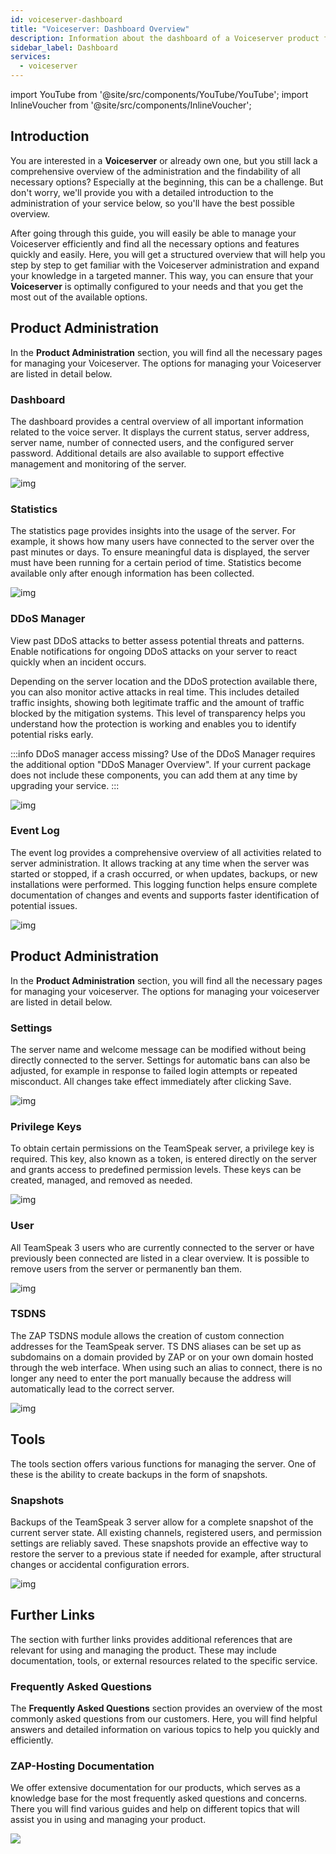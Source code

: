```yaml
---
id: voiceserver-dashboard
title: "Voiceserver: Dashboard Overview"
description: Information about the dashboard of a Voiceserver product from ZAP-Hosting - ZAP-Hosting.com Documentation
sidebar_label: Dashboard
services:
  - voiceserver
---
```


import YouTube from '@site/src/components/YouTube/YouTube';
import InlineVoucher from '@site/src/components/InlineVoucher';

## Introduction

You are interested in a **Voiceserver** or already own one, but you still lack a comprehensive overview of the administration and the findability of all necessary options? Especially at the beginning, this can be a challenge. But don't worry, we'll provide you with a detailed introduction to the administration of your service below, so you'll have the best possible overview.

After going through this guide, you will easily be able to manage your Voiceserver efficiently and find all the necessary options and features quickly and easily. Here, you will get a structured overview that will help you step by step to get familiar with the Voiceserver administration and expand your knowledge in a targeted manner. This way, you can ensure that your **Voiceserver** is optimally configured to your needs and that you get the most out of the available options.



## Product Administration

In the **Product Administration** section, you will find all the necessary pages for managing your Voiceserver. The options for managing your Voiceserver are listed in detail below. 



### Dashboard

The dashboard provides a central overview of all important information related to the voice server. It displays the current status, server address, server name, number of connected users, and the configured server password. Additional details are also available to support effective management and monitoring of the server.

![img](https://screensaver01.zap-hosting.com/index.php/s/ZryFnMckWetXbTx/preview)

### Statistics

The statistics page provides insights into the usage of the server. For example, it shows how many users have connected to the server over the past minutes or days. To ensure meaningful data is displayed, the server must have been running for a certain period of time. Statistics become available only after enough information has been collected.

![img](https://screensaver01.zap-hosting.com/index.php/s/zYcyRdeHfaHqXt9/preview)



### DDoS Manager

View past DDoS attacks to better assess potential threats and patterns. Enable notifications for ongoing DDoS attacks on your server to react quickly when an incident occurs.

Depending on the server location and the DDoS protection available there, you can also monitor active attacks in real time. This includes detailed traffic insights, showing both legitimate traffic and the amount of traffic blocked by the mitigation systems. This level of transparency helps you understand how the protection is working and enables you to identify potential risks early.

:::info DDoS manager access missing?
Use of the DDoS Manager requires the additional option "DDoS Manager Overview". If your current package does not include these components, you can add them at any time by upgrading your service.
:::



![img](https://screensaver01.zap-hosting.com/index.php/s/ScCCCY52CMLgfyE/preview)

### Event Log

The event log provides a comprehensive overview of all activities related to server administration. It allows tracking at any time when the server was started or stopped, if a crash occurred, or when updates, backups, or new installations were performed. This logging function helps ensure complete documentation of changes and events and supports faster identification of potential issues.

![img](https://screensaver01.zap-hosting.com/index.php/s/DRFJR6pnL5XRLa5/preview)



## Product Administration

In the **Product Administration** section, you will find all the necessary pages for managing your voiceserver. The options for managing your voiceserver are listed in detail below.

### Settings

The server name and welcome message can be modified without being directly connected to the server. Settings for automatic bans can also be adjusted, for example in response to failed login attempts or repeated misconduct. All changes take effect immediately after clicking Save.

![img](https://screensaver01.zap-hosting.com/index.php/s/B6W4ftB6TPGms8K/preview)



### Privilege Keys

To obtain certain permissions on the TeamSpeak server, a privilege key is required. This key, also known as a token, is entered directly on the server and grants access to predefined permission levels. These keys can be created, managed, and removed as needed.

![img](https://screensaver01.zap-hosting.com/index.php/s/6MjdtBmP7BbQ9cZ/preview)



### User

All TeamSpeak 3 users who are currently connected to the server or have previously been connected are listed in a clear overview. It is possible to remove users from the server or permanently ban them.

![img](https://screensaver01.zap-hosting.com/index.php/s/N8J8ApX5HWEgnYR/preview)



### TSDNS

The ZAP TSDNS module allows the creation of custom connection addresses for the TeamSpeak server. TS DNS aliases can be set up as subdomains on a domain provided by ZAP or on your own domain hosted through the web interface. When using such an alias to connect, there is no longer any need to enter the port manually because the address will automatically lead to the correct server.

![img](https://screensaver01.zap-hosting.com/index.php/s/c26gTpzprpky54H/preview)



## Tools

The tools section offers various functions for managing the server. One of these is the ability to create backups in the form of snapshots. 

### Snapshots

Backups of the TeamSpeak 3 server allow for a complete snapshot of the current server state. All existing channels, registered users, and permission settings are reliably saved. These snapshots provide an effective way to restore the server to a previous state if needed for example, after structural changes or accidental configuration errors.

![img](https://screensaver01.zap-hosting.com/index.php/s/XyT2q647ENeEZNA/preview)





## Further Links
The section with further links provides additional references that are relevant for using and managing the product. These may include documentation, tools, or external resources related to the specific service.

### Frequently Asked Questions
The **Frequently Asked Questions** section provides an overview of the most commonly asked questions from our customers. Here, you will find helpful answers and detailed information on various topics to help you quickly and efficiently.

### ZAP-Hosting Documentation
We offer extensive documentation for our products, which serves as a knowledge base for the most frequently asked questions and concerns. There you will find various guides and help on different topics that will assist you in using and managing your product.

![](https://screensaver01.zap-hosting.com/index.php/s/n48ct6aZBrNq7eT/preview)


<InlineVoucher />
